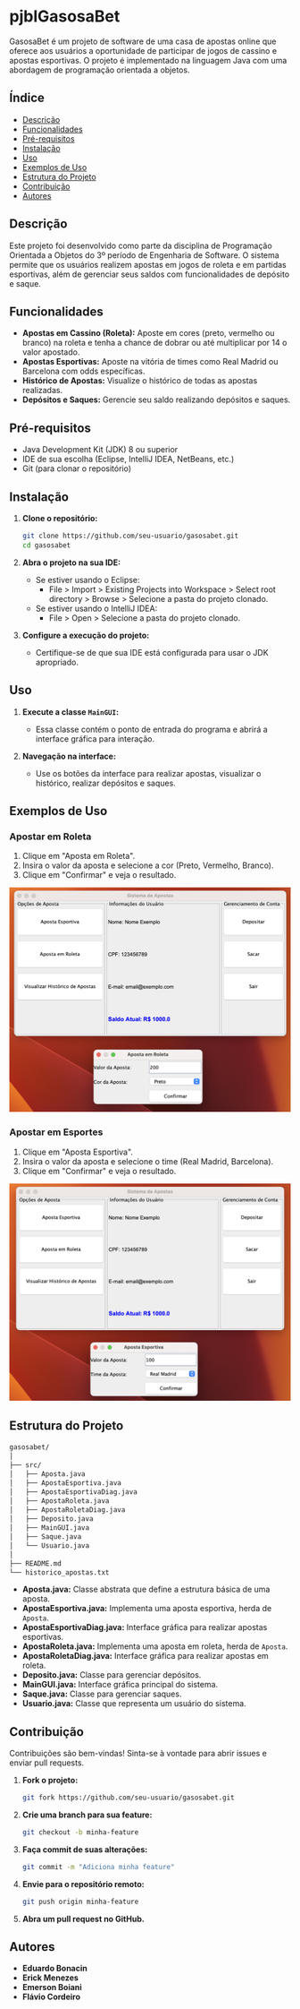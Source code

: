 # pjblGasosaBet

GasosaBet é um projeto de software de uma casa de apostas online que oferece aos usuários a oportunidade de participar de jogos de cassino e apostas esportivas. O projeto é implementado na linguagem Java com uma abordagem de programação orientada a objetos.

## Índice

- [Descrição](#descrição)
- [Funcionalidades](#funcionalidades)
- [Pré-requisitos](#pré-requisitos)
- [Instalação](#instalação)
- [Uso](#uso)
- [Exemplos de Uso](#exemplos-de-uso)
- [Estrutura do Projeto](#estrutura-do-projeto)
- [Contribuição](#contribuição)
- [Autores](#autores)

## Descrição

Este projeto foi desenvolvido como parte da disciplina de Programação Orientada a Objetos do 3º período de Engenharia de Software. O sistema permite que os usuários realizem apostas em jogos de roleta e em partidas esportivas, além de gerenciar seus saldos com funcionalidades de depósito e saque.

## Funcionalidades

- **Apostas em Cassino (Roleta):** Aposte em cores (preto, vermelho ou branco) na roleta e tenha a chance de dobrar ou até multiplicar por 14 o valor apostado.
- **Apostas Esportivas:** Aposte na vitória de times como Real Madrid ou Barcelona com odds específicas.
- **Histórico de Apostas:** Visualize o histórico de todas as apostas realizadas.
- **Depósitos e Saques:** Gerencie seu saldo realizando depósitos e saques.

## Pré-requisitos

- Java Development Kit (JDK) 8 ou superior
- IDE de sua escolha (Eclipse, IntelliJ IDEA, NetBeans, etc.)
- Git (para clonar o repositório)

## Instalação

1. **Clone o repositório:**
    ```bash
    git clone https://github.com/seu-usuario/gasosabet.git
    cd gasosabet
    ```

2. **Abra o projeto na sua IDE:**
   - Se estiver usando o Eclipse:
     - File > Import > Existing Projects into Workspace > Select root directory > Browse > Selecione a pasta do projeto clonado.
   - Se estiver usando o IntelliJ IDEA:
     - File > Open > Selecione a pasta do projeto clonado.

3. **Configure a execução do projeto:**
   - Certifique-se de que sua IDE está configurada para usar o JDK apropriado.

## Uso

1. **Execute a classe `MainGUI`:**
   - Essa classe contém o ponto de entrada do programa e abrirá a interface gráfica para interação.

2. **Navegação na interface:**
   - Use os botões da interface para realizar apostas, visualizar o histórico, realizar depósitos e saques.

## Exemplos de Uso

### Apostar em Roleta

1. Clique em "Aposta em Roleta".
2. Insira o valor da aposta e selecione a cor (Preto, Vermelho, Branco).
3. Clique em "Confirmar" e veja o resultado.

![Exemplo de Aposta em Roleta](screenshots/apostaroleta.png)

### Apostar em Esportes

1. Clique em "Aposta Esportiva".
2. Insira o valor da aposta e selecione o time (Real Madrid, Barcelona).
3. Clique em "Confirmar" e veja o resultado.

![Exemplo de Aposta Esportiva](screenshots/apostaesportiva.png)

## Estrutura do Projeto

```
gasosabet/
│
├── src/
│   ├── Aposta.java
│   ├── ApostaEsportiva.java
│   ├── ApostaEsportivaDiag.java
│   ├── ApostaRoleta.java
│   ├── ApostaRoletaDiag.java
│   ├── Deposito.java
│   ├── MainGUI.java
│   ├── Saque.java
│   └── Usuario.java
│
├── README.md
└── historico_apostas.txt
```

- **Aposta.java:** Classe abstrata que define a estrutura básica de uma aposta.
- **ApostaEsportiva.java:** Implementa uma aposta esportiva, herda de `Aposta`.
- **ApostaEsportivaDiag.java:** Interface gráfica para realizar apostas esportivas.
- **ApostaRoleta.java:** Implementa uma aposta em roleta, herda de `Aposta`.
- **ApostaRoletaDiag.java:** Interface gráfica para realizar apostas em roleta.
- **Deposito.java:** Classe para gerenciar depósitos.
- **MainGUI.java:** Interface gráfica principal do sistema.
- **Saque.java:** Classe para gerenciar saques.
- **Usuario.java:** Classe que representa um usuário do sistema.

## Contribuição

Contribuições são bem-vindas! Sinta-se à vontade para abrir issues e enviar pull requests.

1. **Fork o projeto:**
    ```bash
    git fork https://github.com/seu-usuario/gasosabet.git
    ```

2. **Crie uma branch para sua feature:**
    ```bash
    git checkout -b minha-feature
    ```

3. **Faça commit de suas alterações:**
    ```bash
    git commit -m "Adiciona minha feature"
    ```

4. **Envie para o repositório remoto:**
    ```bash
    git push origin minha-feature
    ```

5. **Abra um pull request no GitHub.**

## Autores

- **Eduardo Bonacin**
- **Erick Menezes**
- **Emerson Boiani**
- **Flávio Cordeiro**
